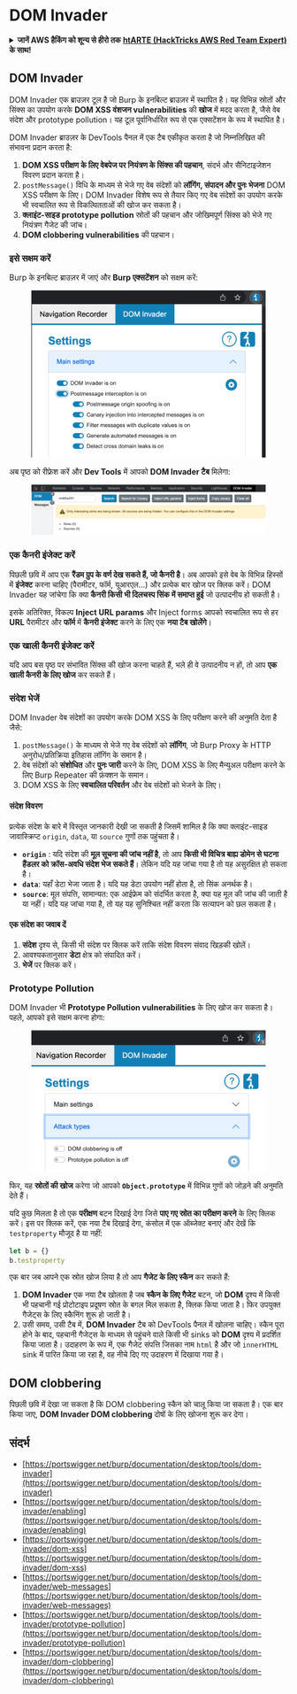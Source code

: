 # DOM Invader

<details>

<summary><strong>जानें AWS हैकिंग को शून्य से हीरो तक</strong> <a href="https://training.hacktricks.xyz/courses/arte"><strong>htARTE (HackTricks AWS Red Team Expert)</strong></a><strong> के साथ!</strong></summary>

HackTricks का समर्थन करने के अन्य तरीके:

* यदि आप अपनी **कंपनी का विज्ञापन HackTricks में देखना चाहते हैं** या **HackTricks को PDF में डाउनलोड करना चाहते हैं** तो [**सब्सक्रिप्शन प्लान**](https://github.com/sponsors/carlospolop) देखें!
* [**आधिकारिक PEASS और HackTricks स्वैग**](https://peass.creator-spring.com) प्राप्त करें
* हमारे विशेष [**NFTs**](https://opensea.io/collection/the-peass-family) कलेक्शन, [**The PEASS Family**](https://opensea.io/collection/the-peass-family) खोजें
* **शामिल हों** 💬 [**डिस्कॉर्ड समूह**](https://discord.gg/hRep4RUj7f) या [**टेलीग्राम समूह**](https://t.me/peass) और **मुझे** **ट्विटर** 🐦 [**@carlospolopm**](https://twitter.com/carlospolopm)** का पालन करें**.
* **हैकिंग ट्रिक्स साझा करें** द्वारा **पीआर्स** को सबमिट करके [**HackTricks**](https://github.com/carlospolop/hacktricks) और [**HackTricks Cloud**](https://github.com/carlospolop/hacktricks-cloud) github repos में।

</details>

## DOM Invader

DOM Invader एक ब्राउज़र टूल है जो Burp के इनबिल्ट ब्राउज़र में स्थापित है। यह विभिन्न स्रोतों और सिंक्स का उपयोग करके **DOM XSS वंशजन vulnerabilities** की **खोज** में मदद करता है, जैसे वेब संदेश और prototype pollution। यह टूल पूर्वानिर्धारित रूप से एक एक्सटेंशन के रूप में स्थापित है।

DOM Invader ब्राउज़र के DevTools पैनल में एक टैब एकीकृत करता है जो निम्नलिखित की संभावना प्रदान करता है:

1. **DOM XSS परीक्षण के लिए वेबपेज पर नियंत्रण के सिंक्स की पहचान**, संदर्भ और सैनिटाइजेशन विवरण प्रदान करता है।
2. `postMessage()` विधि के माध्यम से भेजे गए वेब संदेशों को **लॉगिंग, संपादन और पुनः भेजना** DOM XSS परीक्षण के लिए। DOM Invader विशेष रूप से तैयार किए गए वेब संदेशों का उपयोग करके भी स्वचालित रूप से विकल्पितताओं की खोज कर सकता है।
3. **क्लाइंट-साइड prototype pollution** स्रोतों की पहचान और जोखिमपूर्ण सिंक्स को भेजे गए नियंत्रण गैजेट की जांच।
4. **DOM clobbering vulnerabilities** की पहचान।

### इसे सक्षम करें

Burp के इनबिल्ट ब्राउज़र में जाएं और **Burp एक्सटेंशन** को सक्षम करें:

<figure><img src="../../.gitbook/assets/image (4) (1) (1) (2).png" alt=""><figcaption></figcaption></figure>

अब पृष्ठ को रीफ्रेश करें और **Dev Tools** में आपको **DOM Invader टैब** मिलेगा:

<figure><img src="../../.gitbook/assets/image (3) (1) (1) (1) (1) (1) (1) (1) (1) (1).png" alt=""><figcaption></figcaption></figure>

### एक कैनरी इंजेक्ट करें

पिछली छवि में आप एक **रैंडम ग्रुप के वर्ण देख सकते हैं, जो कैनरी है**। अब आपको इसे वेब के विभिन्न हिस्सों में **इंजेक्ट** करना चाहिए (पैरामीटर, फॉर्म, यूआरएल...) और प्रत्येक बार खोज पर क्लिक करें। DOM Invader यह जांचेगा कि क्या **कैनरी किसी भी दिलचस्प सिंक में समाप्त हुई** जो उत्पादनीय हो सकती है।

इसके अतिरिक्त, विकल्प **Inject URL params** और Inject forms आपको स्वचालित रूप से हर **URL** पैरामीटर और **फॉर्म** में **कैनरी इंजेक्ट** करने के लिए एक **नया टैब खोलेंगे**।

### एक खाली कैनरी इंजेक्ट करें

यदि आप बस पृष्ठ पर संभावित सिंक्स की खोज करना चाहते हैं, भले ही वे उत्पादनीय न हों, तो आप **एक खाली कैनरी के लिए खोज** कर सकते हैं।

### संदेश भेजें

DOM Invader वेब संदेशों का उपयोग करके DOM XSS के लिए परीक्षण करने की अनुमति देता है जैसे:

1. `postMessage()` के माध्यम से भेजे गए वेब संदेशों को **लॉगिंग**, जो Burp Proxy के HTTP अनुरोध/प्रतिक्रिया इतिहास लॉगिंग के समान है।
2. वेब संदेशों को **संशोधित** और **पुनः जारी** करने के लिए, DOM XSS के लिए मैन्युअल परीक्षण करने के लिए Burp Repeater की फ़ंक्शन के समान।
3. DOM XSS के लिए **स्वचालित परिवर्तन** और वेब संदेशों को भेजने के लिए।

#### संदेश विवरण

प्रत्येक संदेश के बारे में विस्तृत जानकारी देखी जा सकती है जिसमें शामिल है कि क्या क्लाइंट-साइड जावास्क्रिप्ट `origin`, `data`, या `source` गुणों तक पहुंचता है।

* **`origin`** : यदि संदेश की **मूल सूचना की जांच नहीं है**, तो आप **किसी भी विचित्र बाह्य डोमेन से घटना हैंडलर को क्रॉस-अवधि संदेश भेज सकते हैं**। लेकिन यदि यह जांचा गया है तो यह असुरक्षित हो सकता है।
* **`data`**: यहाँ डेटा भेजा जाता है। यदि यह डेटा उपयोग नहीं होता है, तो सिंक अनर्थक है।
* **`source`**: मूल संपत्ति, सामान्यत: एक आईफ्रेम को संदर्भित करता है, क्या यह मूल की जांच की जाती है या नहीं। यदि यह जांचा गया है, तो यह यह सुनिश्चित नहीं करता कि सत्यापन को छल सकता है।

#### एक संदेश का जवाब दें

1. **संदेश** दृश्य से, किसी भी संदेश पर क्लिक करें ताकि संदेश विवरण संवाद खिड़की खोलें।
2. आवश्यकतानुसार **डेटा** क्षेत्र को संपादित करें।
3. **भेजें** पर क्लिक करें।

### Prototype Pollution

DOM Invader भी **Prototype Pollution vulnerabilities** के लिए खोज कर सकता है। पहले, आपको इसे सक्षम करना होगा:

<figure><img src="../../.gitbook/assets/image (5) (1) (1) (3).png" alt=""><figcaption></figcaption></figure>

फिर, यह **स्रोतों की खोज** करेगा जो आपको **`Object.prototype`** में विभिन्न गुणों को जोड़ने की अनुमति देते हैं।

यदि कुछ मिलता है तो एक **परीक्षण** बटन दिखाई देगा जिसे **पाए गए स्रोत का परीक्षण करने** के लिए क्लिक करें। इस पर क्लिक करें, एक नया टैब दिखाई देगा, कंसोल में एक ऑब्जेक्ट बनाएं और देखें कि `testproperty` मौजूद है या नहीं:
```javascript
let b = {}
b.testproperty
```
एक बार जब आपने एक स्रोत खोज लिया है तो आप **गैजेट के लिए स्कैन** कर सकते हैं:

1. **DOM Invader** एक नया टैब खोलता है जब **स्कैन के लिए गैजेट** बटन, जो **DOM** दृश्य में किसी भी पहचानी गई प्रोटोटाइप प्रदूषण स्रोत के बगल मिल सकता है, क्लिक किया जाता है। फिर उपयुक्त गैजेट्स के लिए स्कैनिंग शुरू हो जाती है।
2. उसी समय, उसी टैब में, **DOM Invader** टैब को DevTools पैनल में खोलना चाहिए। स्कैन पूरा होने के बाद, पहचानी गैजेट्स के माध्यम से पहुंचने वाले किसी भी sinks को **DOM** दृश्य में प्रदर्शित किया जाता है। उदाहरण के रूप में, एक गैजेट संपत्ति जिसका नाम `html` है और जो `innerHTML` sink में पारित किया जा रहा है, वह नीचे दिए गए उदाहरण में दिखाया गया है।

## DOM clobbering

पिछली छवि में देखा जा सकता है कि DOM clobbering स्कैन को चालू किया जा सकता है। एक बार किया जाए, **DOM Invader DOM clobbering** दोषों के लिए खोजना शुरू कर देगा।

## संदर्भ

* [https://portswigger.net/burp/documentation/desktop/tools/dom-invader](https://portswigger.net/burp/documentation/desktop/tools/dom-invader)
* [https://portswigger.net/burp/documentation/desktop/tools/dom-invader/enabling](https://portswigger.net/burp/documentation/desktop/tools/dom-invader/enabling)
* [https://portswigger.net/burp/documentation/desktop/tools/dom-invader/dom-xss](https://portswigger.net/burp/documentation/desktop/tools/dom-invader/dom-xss)
* [https://portswigger.net/burp/documentation/desktop/tools/dom-invader/web-messages](https://portswigger.net/burp/documentation/desktop/tools/dom-invader/web-messages)
* [https://portswigger.net/burp/documentation/desktop/tools/dom-invader/prototype-pollution](https://portswigger.net/burp/documentation/desktop/tools/dom-invader/prototype-pollution)
* [https://portswigger.net/burp/documentation/desktop/tools/dom-invader/dom-clobbering](https://portswigger.net/burp/documentation/desktop/tools/dom-invader/dom-clobbering)
